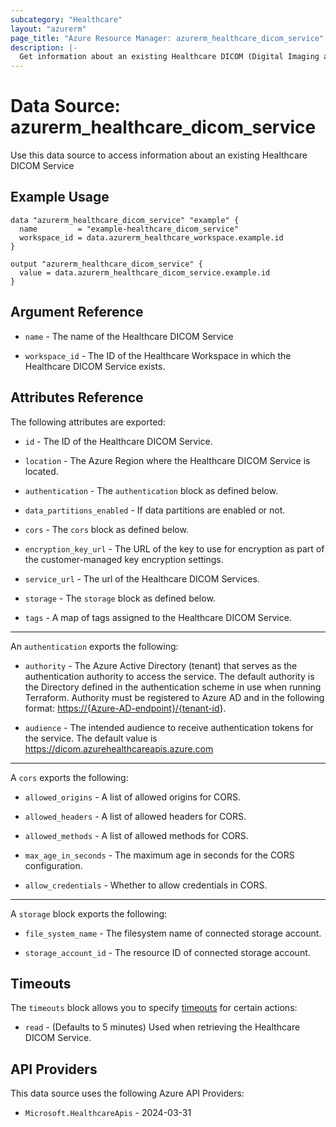 ```yaml
---
subcategory: "Healthcare"
layout: "azurerm"
page_title: "Azure Resource Manager: azurerm_healthcare_dicom_service"
description: |-
  Get information about an existing Healthcare DICOM (Digital Imaging and Communications in Medicine) Service
---
```


# Data Source: azurerm_healthcare_dicom_service

Use this data source to access information about an existing Healthcare DICOM Service

## Example Usage

```hcl
data "azurerm_healthcare_dicom_service" "example" {
  name         = "example-healthcare_dicom_service"
  workspace_id = data.azurerm_healthcare_workspace.example.id
}

output "azurerm_healthcare_dicom_service" {
  value = data.azurerm_healthcare_dicom_service.example.id
}
```

## Argument Reference

* `name` - The name of the Healthcare DICOM Service

* `workspace_id` - The ID of the Healthcare Workspace in which the Healthcare DICOM Service exists.

## Attributes Reference

The following attributes are exported:

* `id` - The ID of the Healthcare DICOM Service.

* `location` - The Azure Region where the Healthcare DICOM Service is located.

* `authentication` - The `authentication` block as defined below.

* `data_partitions_enabled` - If data partitions are enabled or not.

* `cors` - The `cors` block as defined below.

* `encryption_key_url` - The URL of the key to use for encryption as part of the customer-managed key encryption settings.

* `service_url` - The url of the Healthcare DICOM Services.

* `storage` - The `storage` block as defined below.

* `tags` - A map of tags assigned to the Healthcare DICOM Service.

---
An `authentication` exports the following:

* `authority` - The Azure Active Directory (tenant) that serves as the authentication authority to access the service. The default authority is the Directory defined in the authentication scheme in use when running Terraform.
  Authority must be registered to Azure AD and in the following format: <https://{Azure-AD-endpoint}/{tenant-id>}.

* `audience` - The intended audience to receive authentication tokens for the service. The default value is <https://dicom.azurehealthcareapis.azure.com>

---

A `cors` exports the following:

* `allowed_origins` - A list of allowed origins for CORS.

* `allowed_headers` - A list of allowed headers for CORS.

* `allowed_methods` - A list of allowed methods for CORS.

* `max_age_in_seconds` - The maximum age in seconds for the CORS configuration.

* `allow_credentials` - Whether to allow credentials in CORS.

---

A `storage` block exports the following:

* `file_system_name` - The filesystem name of connected storage account.

* `storage_account_id` - The resource ID of connected storage account.


## Timeouts

The `timeouts` block allows you to specify [timeouts](https://developer.hashicorp.com/terraform/language/resources/configure#define-operation-timeouts) for certain actions:

* `read` - (Defaults to 5 minutes) Used when retrieving the Healthcare DICOM Service.

## API Providers
<!-- This section is generated, changes will be overwritten -->
This data source uses the following Azure API Providers:

* `Microsoft.HealthcareApis` - 2024-03-31
